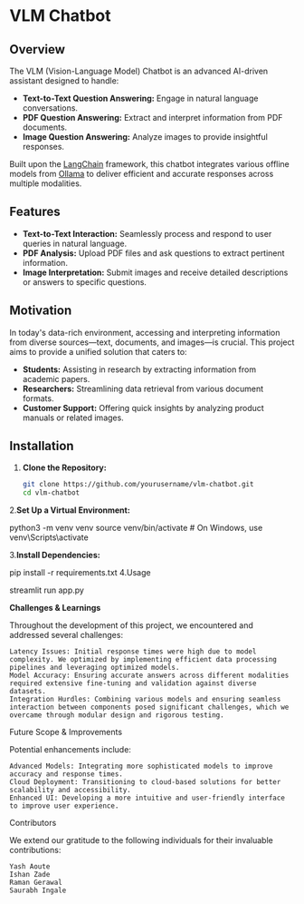 # VLM Chatbot

## Overview

The VLM (Vision-Language Model) Chatbot is an advanced AI-driven assistant designed to handle:

- **Text-to-Text Question Answering:** Engage in natural language conversations.
- **PDF Question Answering:** Extract and interpret information from PDF documents.
- **Image Question Answering:** Analyze images to provide insightful responses.

Built upon the [LangChain](https://github.com/hwchase17/langchain) framework, this chatbot integrates various offline models from [Ollama](https://ollama.com/) to deliver efficient and accurate responses across multiple modalities.

## Features

- **Text-to-Text Interaction:** Seamlessly process and respond to user queries in natural language.
- **PDF Analysis:** Upload PDF files and ask questions to extract pertinent information.
- **Image Interpretation:** Submit images and receive detailed descriptions or answers to specific questions.

## Motivation

In today's data-rich environment, accessing and interpreting information from diverse sources—text, documents, and images—is crucial. This project aims to provide a unified solution that caters to:

- **Students:** Assisting in research by extracting information from academic papers.
- **Researchers:** Streamlining data retrieval from various document formats.
- **Customer Support:** Offering quick insights by analyzing product manuals or related images.

## Installation

1. **Clone the Repository:**

   ```bash
   git clone https://github.com/yourusername/vlm-chatbot.git
   cd vlm-chatbot

2.**Set Up a Virtual Environment:**

  python3 -m venv venv
  source venv/bin/activate  # On Windows, use venv\Scripts\activate
  
3.**Install Dependencies:**

  pip install -r requirements.txt
4.Usage

  streamlit run app.py

**Challenges & Learnings**

Throughout the development of this project, we encountered and addressed several challenges:

    Latency Issues: Initial response times were high due to model complexity. We optimized by implementing efficient data processing pipelines and leveraging optimized models.
    Model Accuracy: Ensuring accurate answers across different modalities required extensive fine-tuning and validation against diverse datasets.
    Integration Hurdles: Combining various models and ensuring seamless interaction between components posed significant challenges, which we overcame through modular design and rigorous testing.

Future Scope & Improvements

Potential enhancements include:

    Advanced Models: Integrating more sophisticated models to improve accuracy and response times.
    Cloud Deployment: Transitioning to cloud-based solutions for better scalability and accessibility.
    Enhanced UI: Developing a more intuitive and user-friendly interface to improve user experience.

Contributors

We extend our gratitude to the following individuals for their invaluable contributions:

    Yash Aoute
    Ishan Zade
    Raman Gerawal
    Saurabh Ingale

